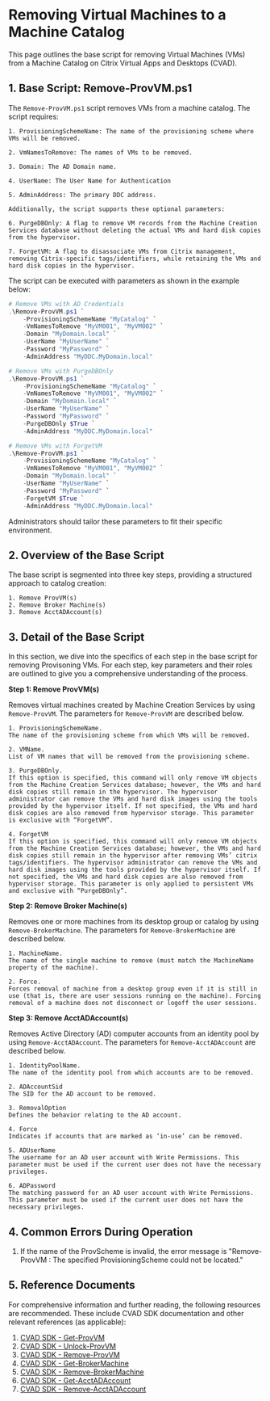 # Removing Virtual Machines to a Machine Catalog

This page outlines the base script for removing Virtual Machines (VMs) from a Machine Catalog on Citrix Virtual Apps and Desktops (CVAD).



## 1. Base Script: Remove-ProvVM.ps1

The `Remove-ProvVM.ps1` script removes VMs from a machine catalog. The script requires:

    1. ProvisioningSchemeName: The name of the provisioning scheme where VMs will be removed.
    
    2. VmNamesToRemove: The names of VMs to be removed.
    
    3. Domain: The AD Domain name. 
    
    4. UserName: The User Name for Authentication
    
    5. AdminAddress: The primary DDC address.

    Additionally, the script supports these optional parameters:

    6. PurgeDBOnly: A flag to remove VM records from the Machine Creation Services database without deleting the actual VMs and hard disk copies from the hypervisor.
    
    7. ForgetVM: A flag to disassociate VMs from Citrix management, removing Citrix-specific tags/identifiers, while retaining the VMs and hard disk copies in the hypervisor.
    
The script can be executed with parameters as shown in the example below:

```powershell
# Remove VMs with AD Credentials
.\Remove-ProvVM.ps1 `
    -ProvisioningSchemeName "MyCatalog" `
    -VmNamesToRemove "MyVM001", "MyVM002" `
    -Domain "MyDomain.local" `
    -UserName "MyUserName" `
    -Password "MyPassword" `
    -AdminAddress "MyDDC.MyDomain.local"

# Remove VMs with PurgeDBOnly
.\Remove-ProvVM.ps1 `
    -ProvisioningSchemeName "MyCatalog" `
    -VmNamesToRemove "MyVM001", "MyVM002" `
    -Domain "MyDomain.local" `
    -UserName "MyUserName" `
    -Password "MyPassword" `
    -PurgeDBOnly $True `
    -AdminAddress "MyDDC.MyDomain.local"

# Remove VMs with ForgetVM
.\Remove-ProvVM.ps1 `
    -ProvisioningSchemeName "MyCatalog" `
    -VmNamesToRemove "MyVM001", "MyVM002" `
    -Domain "MyDomain.local" `
    -UserName "MyUserName" `
    -Password "MyPassword" `
    -ForgetVM $True `
    -AdminAddress "MyDDC.MyDomain.local"
```

Administrators should tailor these parameters to fit their specific environment.



## 2. Overview of the Base Script

The base script is segmented into three key steps, providing a structured approach to catalog creation:

    1. Remove ProvVM(s)
    2. Remove Broker Machine(s)
    3. Remove AcctADAccount(s)
    


## 3. Detail of the Base Script

In this section, we dive into the specifics of each step in the base script for removing Provisoning VMs. For each step, key parameters and their roles are outlined to give you a comprehensive understanding of the process.

**Step 1: Remove ProvVM(s)**

Removes virtual machines created by Machine Creation Services by using ```Remove-ProvVM```. The parameters for ```Remove-ProvVM``` are described below.

    1. ProvisioningSchemeName.
    The name of the provisioning scheme from which VMs will be removed.	

    2. VMName.
    List of VM names that will be removed from the provisioning scheme.	

    3. PurgeDBOnly.
    If this option is specified, this command will only remove VM objects from the Machine Creation Services database; however, the VMs and hard disk copies still remain in the hypervisor. The hypervisor administrator can remove the VMs and hard disk images using the tools provided by the hypervisor itself. If not specified, the VMs and hard disk copies are also removed from hypervisor storage. This parameter is exclusive with “ForgetVM”.

    4. ForgetVM
    If this option is specified, this command will only remove VM objects from the Machine Creation Services database; however, the VMs and hard disk copies still remain in the hypervisor after removing VMs’ citrix tags/identifiers. The hypervisor administrator can remove the VMs and hard disk images using the tools provided by the hypervisor itself. If not specified, the VMs and hard disk copies are also removed from hypervisor storage. This parameter is only applied to persistent VMs and exclusive with “PurgeDBOnly”.	

**Step 2: Remove Broker Machine(s)**

Removes one or more machines from its desktop group or catalog by using ```Remove-BrokerMachine```. The parameters for ```Remove-BrokerMachine``` are described below.

    1. MachineName.
    The name of the single machine to remove (must match the MachineName property of the machine).	

    2. Force.
    Forces removal of machine from a desktop group even if it is still in use (that is, there are user sessions running on the machine). Forcing removal of a machine does not disconnect or logoff the user sessions.	

**Step 3: Remove AcctADAccount(s)**

Removes Active Directory (AD) computer accounts from an identity pool by using ```Remove-AcctADAccount```. The parameters for ```Remove-AcctADAccount``` are described below.

    1. IdentityPoolName.
    The name of the identity pool from which accounts are to be removed.	

    2. ADAccountSid
    The SID for the AD account to be removed.	

    3. RemovalOption
    Defines the behavior relating to the AD account.	

    4. Force
    Indicates if accounts that are marked as ‘in-use’ can be removed.	

    5. ADUserName
    The username for an AD user account with Write Permissions. This parameter must be used if the current user does not have the necessary privileges.	

    6. ADPassword
    The matching password for an AD user account with Write Permissions. This parameter must be used if the current user does not have the necessary privileges.	

## 4. Common Errors During Operation

1. If the name of the ProvScheme is invalid, the error message is "Remove-ProvVM : The specified ProvisioningScheme could not be located."



## 5. Reference Documents

For comprehensive information and further reading, the following resources are recommended. These include CVAD SDK documentation and other relevant references (as applicable):

1. [CVAD SDK - Get-ProvVM](https://developer-docs.citrix.com/en-us/citrix-virtual-apps-desktops-sdk/current-release/MachineCreation/Get-ProvVM.html)
2. [CVAD SDK - Unlock-ProvVM](https://developer-docs.citrix.com/en-us/citrix-virtual-apps-desktops-sdk/current-release/MachineCreation/Unlock-ProvVM.html)
3. [CVAD SDK - Remove-ProvVM](https://developer-docs.citrix.com/en-us/citrix-virtual-apps-desktops-sdk/current-release/MachineCreation/Remove-ProvVM.html)
4. [CVAD SDK - Get-BrokerMachine](https://developer-docs.citrix.com/en-us/citrix-virtual-apps-desktops-sdk/current-release/Broker/Get-BrokerMachine.html)
5. [CVAD SDK - Remove-BrokerMachine](https://developer-docs.citrix.com/en-us/citrix-daas-sdk/Broker/Remove-BrokerMachine.html)
6. [CVAD SDK - Get-AcctADAccount](https://developer-docs.citrix.com/en-us/citrix-virtual-apps-desktops-sdk/current-release/ADIdentity/Get-AcctADAccount.html)
7. [CVAD SDK - Remove-AcctADAccount](https://developer-docs.citrix.com/en-us/citrix-virtual-apps-desktops-sdk/current-release/ADIdentity/Remove-AcctADAccount.html)


